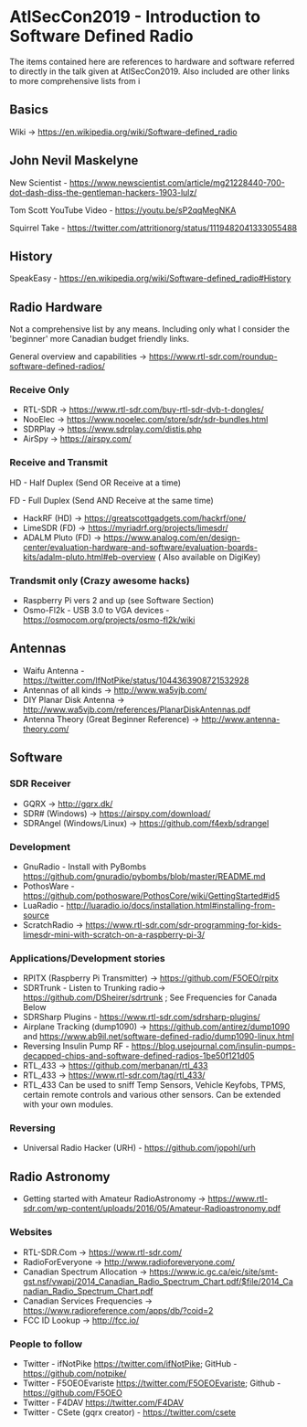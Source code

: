 # AtlSecCon2019 - Introduction to Software Defined Radio

The items contained here are references to hardware and software referred to directly in the talk given at AtlSecCon2019.
Also included are other links to more comprehensive lists from i

## Basics

Wiki -> <https://en.wikipedia.org/wiki/Software-defined_radio>

## John Nevil Maskelyne

New Scientist - <https://www.newscientist.com/article/mg21228440-700-dot-dash-diss-the-gentleman-hackers-1903-lulz/>

Tom Scott YouTube Video - <https://youtu.be/sP2qqMegNKA>

Squirrel Take - <https://twitter.com/attritionorg/status/1119482041333055488>

## History

SpeakEasy - <https://en.wikipedia.org/wiki/Software-defined_radio#History>

## Radio Hardware

Not a comprehensive list by any means. Including only what I consider the 'beginner' more Canadian budget friendly links.

General overview and capabilities -> <https://www.rtl-sdr.com/roundup-software-defined-radios/>

### Receive Only

* RTL-SDR -> <https://www.rtl-sdr.com/buy-rtl-sdr-dvb-t-dongles/>
* NooElec -> <https://www.nooelec.com/store/sdr/sdr-bundles.html>
* SDRPlay -> <https://www.sdrplay.com/distis.php>
* AirSpy -> <https://airspy.com/>

### Receive and Transmit

HD - Half Duplex (Send OR Receive at a time)

FD - Full Duplex (Send AND Receive at the same time)

* HackRF (HD)  ->  <https://greatscottgadgets.com/hackrf/one/>
* LimeSDR (FD) -> <https://myriadrf.org/projects/limesdr/>
* ADALM Pluto (FD) -> <https://www.analog.com/en/design-center/evaluation-hardware-and-software/evaluation-boards-kits/adalm-pluto.html#eb-overview> ( Also available on DigiKey)

### Trandsmit only (Crazy awesome hacks)

* Raspberry Pi vers 2 and up (see Software Section)
* Osmo-Fl2k - USB 3.0 to VGA devices - <https://osmocom.org/projects/osmo-fl2k/wiki>

## Antennas

* Waifu Antenna - <https://twitter.com/IfNotPike/status/1044363908721532928>
* Antennas of all kinds -> <http://www.wa5vjb.com/>
* DIY Planar Disk Antenna -> <http://www.wa5vjb.com/references/PlanarDiskAntennas.pdf>
* Antenna Theory (Great Beginner Reference) -> <http://www.antenna-theory.com/>

## Software

### SDR Receiver

* GQRX -> <http://gqrx.dk/>
* SDR# (Windows) -> <https://airspy.com/download/>
* SDRAngel (Windows/Linux) -> <https://github.com/f4exb/sdrangel>
  
### Development

* GnuRadio - Install with PyBombs <https://github.com/gnuradio/pybombs/blob/master/README.md>
* PothosWare - <https://github.com/pothosware/PothosCore/wiki/GettingStarted#id5>
* LuaRadio - <http://luaradio.io/docs/installation.html#installing-from-source>
* ScratchRadio -> <https://www.rtl-sdr.com/sdr-programming-for-kids-limesdr-mini-with-scratch-on-a-raspberry-pi-3/>

### Applications/Development stories

* RPITX (Raspberry Pi Transmitter) -> <https://github.com/F5OEO/rpitx>
* SDRTrunk - Listen to Trunking radio-> <https://github.com/DSheirer/sdrtrunk> ; See Frequencies for Canada Below
* SDRSharp Plugins - <https://www.rtl-sdr.com/sdrsharp-plugins/>
* Airplane Tracking (dump1090) -> <https://github.com/antirez/dump1090> and <https://www.ab9il.net/software-defined-radio/dump1090-linux.html>
* Reversing Insulin Pump RF - <https://blog.usejournal.com/insulin-pumps-decapped-chips-and-software-defined-radios-1be50f121d05>
* RTL_433 -> <https://github.com/merbanan/rtl_433>
* RTL_433 -> <https://www.rtl-sdr.com/tag/rtl_433/>
* RTL_433 Can be used to sniff Temp Sensors, Vehicle Keyfobs, TPMS, certain remote controls and various other sensors. Can be extended with your own modules.

### Reversing

* Universal Radio Hacker (URH) - <https://github.com/jopohl/urh>

## Radio Astronomy

* Getting started with Amateur RadioAstronomy -> <https://www.rtl-sdr.com/wp-content/uploads/2016/05/Amateur-Radioastronomy.pdf>

### Websites

* RTL-SDR.Com -> <https://www.rtl-sdr.com/>
* RadioForEveryone -> <http://www.radioforeveryone.com/>
* Canadian Spectrum Allocation -> <https://www.ic.gc.ca/eic/site/smt-gst.nsf/vwapj/2014_Canadian_Radio_Spectrum_Chart.pdf/$file/2014_Canadian_Radio_Spectrum_Chart.pdf>
* Canadian Services Frequencies -> <https://www.radioreference.com/apps/db/?coid=2>
* FCC ID Lookup -> <http://fcc.io/>

### People to follow

* Twitter - ifNotPike <https://twitter.com/ifNotPike>; GitHub - <https://github.com/notpike/>
* Twitter - F5OEOEvariste <https://twitter.com/F5OEOEvariste>; Github - <https://github.com/F5OEO>
* Twitter - F4DAV <https://twitter.com/F4DAV>
* Twitter - CSete (gqrx creator) - <https://twitter.com/csete>
